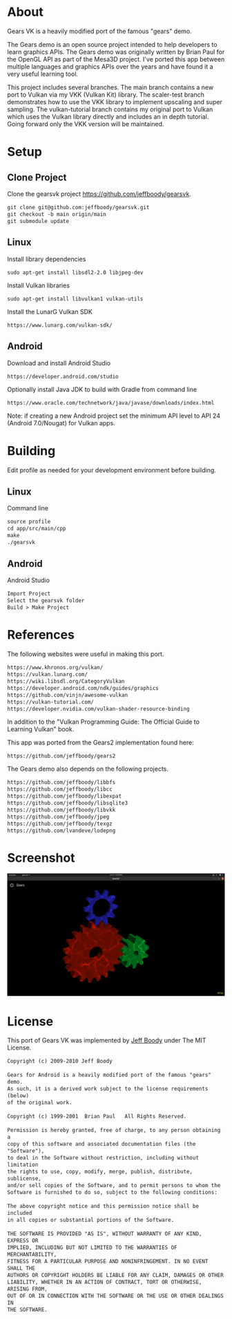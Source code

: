 About
=====

Gears VK is a heavily modified port of the famous "gears"
demo.

The Gears demo is an open source project intended to help
developers to learn graphics APIs. The Gears
demo was originally written by Brian Paul for the OpenGL
API as part of the Mesa3D project. I've ported this app
between multiple languages and graphics APIs over the
years and have found it a very useful learning tool.

This project includes several branches. The main branch
contains a new port to Vulkan via my VKK (Vulkan Kit)
library. The scaler-test branch demonstrates how to use
the VKK library to implement upscaling and super sampling.
The vulkan-tutorial branch contains my original port to
Vulkan which uses the Vulkan library directly and includes
an in depth tutorial. Going forward only the VKK version
will be maintained.

Setup
=====

Clone Project
-------------

Clone the gearsvk project https://github.com/jeffboody/gearsvk.

	git clone git@github.com:jeffboody/gearsvk.git
	git checkout -b main origin/main
	git submodule update

Linux
-----

Install library dependencies

	sudo apt-get install libsdl2-2.0 libjpeg-dev

Install Vulkan libraries

	sudo apt-get install libvulkan1 vulkan-utils

Install the LunarG Vulkan SDK

	https://www.lunarg.com/vulkan-sdk/

Android
-------

Download and install Android Studio

	https://developer.android.com/studio

Optionally install Java JDK to build with Gradle from command line

	https://www.oracle.com/technetwork/java/javase/downloads/index.html

Note: if creating a new Android project set the minimum
API level to API 24 (Android 7.0/Nougat) for Vulkan apps.

Building
========

Edit profile as needed for your development environment
before building.

Linux
-----

Command line

	source profile
	cd app/src/main/cpp
	make
	./gearsvk

Android
-------

Android Studio

	Import Project
	Select the gearsvk folder
	Build > Make Project

References
==========

The following websites were useful in making this port.

	https://www.khronos.org/vulkan/
	https://vulkan.lunarg.com/
	https://wiki.libsdl.org/CategoryVulkan
	https://developer.android.com/ndk/guides/graphics
	https://github.com/vinjn/awesome-vulkan
	https://vulkan-tutorial.com/
	https://developer.nvidia.com/vulkan-shader-resource-binding

In addition to the "Vulkan Programming Guide: The Official
Guide to Learning Vulkan" book.

This app was ported from the Gears2 implementation found here:

	https://github.com/jeffboody/gears2

The Gears demo also depends on the following projects.

	https://github.com/jeffboody/libbfs
	https://github.com/jeffboody/libcc
	https://github.com/jeffboody/libexpat
	https://github.com/jeffboody/libsqlite3
	https://github.com/jeffboody/libvkk
	https://github.com/jeffboody/jpeg
	https://github.com/jeffboody/texgz
	https://github.com/lvandeve/lodepng

Screenshot
==========

![Gears VK](docs/gearsvk.jpg?raw=true "Gears VK")

License
=======

This port of Gears VK was implemented by
[Jeff Boody](mailto:jeffboody@gmail.com)
under The MIT License.

	Copyright (c) 2009-2010 Jeff Boody

	Gears for Android is a heavily modified port of the famous "gears" demo.
	As such, it is a derived work subject to the license requirements (below)
	of the original work.

	Copyright (c) 1999-2001  Brian Paul   All Rights Reserved.

	Permission is hereby granted, free of charge, to any person obtaining a
	copy of this software and associated documentation files (the "Software"),
	to deal in the Software without restriction, including without limitation
	the rights to use, copy, modify, merge, publish, distribute, sublicense,
	and/or sell copies of the Software, and to permit persons to whom the
	Software is furnished to do so, subject to the following conditions:

	The above copyright notice and this permission notice shall be included
	in all copies or substantial portions of the Software.

	THE SOFTWARE IS PROVIDED "AS IS", WITHOUT WARRANTY OF ANY KIND, EXPRESS OR
	IMPLIED, INCLUDING BUT NOT LIMITED TO THE WARRANTIES OF MERCHANTABILITY,
	FITNESS FOR A PARTICULAR PURPOSE AND NONINFRINGEMENT. IN NO EVENT SHALL THE
	AUTHORS OR COPYRIGHT HOLDERS BE LIABLE FOR ANY CLAIM, DAMAGES OR OTHER
	LIABILITY, WHETHER IN AN ACTION OF CONTRACT, TORT OR OTHERWISE, ARISING FROM,
	OUT OF OR IN CONNECTION WITH THE SOFTWARE OR THE USE OR OTHER DEALINGS IN
	THE SOFTWARE.

